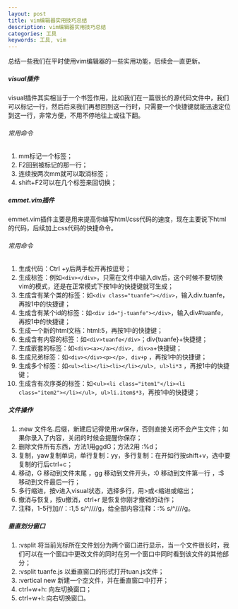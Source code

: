 ```yaml
---
layout: post
title: vim编辑器实用技巧总结
description: vim编辑器实用技巧总结
categories: 工具
keywords: 工具, vim
---
```




总结一些我们在平时使用vim编辑器的一些实用功能，后续会一直更新。

##### visual插件

visual插件其实相当于一个书签作用，比如我们在一篇很长的源代码文件中，我们可以标记一行，然后后来我们再想回到这一行时，只需要一个快捷键就能迅速定位到这一行，非常方便，不用不停地往上或往下翻。

###### 常用命令
  1.  mm标记一个标签；
  2.  F2回到被标记的那一行；
  3.  连续按两次mm就可以取消标签；
  4.  shift+F2可以在几个标签来回切换；

##### emmet.vim插件

emmet.vim插件主要是用来提高你编写html/css代码的速度，现在主要说下html的代码，后续加上css代码的快捷命令。

###### 常用命令

1.  生成代码：Ctrl +y后两手松开再按逗号；
2.  生成标签：例如`<div></div>`，只需在文件中输入div后，这个时候不要切换vim的模式，还是在正常模式下按1中的快捷键就可生成；
3.  生成含有某个类的标签：如`<div class="tuanfe"></div>`，输入div.tuanfe，再按1中的快捷键；
4.  生成含有某个id的标签：如`<div id="j-tuanfe"></div>`，输入div#tuanfe，再按1中的快捷键；
5.  生成一个新的html文档：html:5，再按1中的快捷键；
6.  生成含有内容的标签：如`<div>tuanfe</div>`；div{tuanfe}+快捷揵；
7.  生成嵌套的标签：如`<div><a></a></div>, div>a`+快捷键；
8.  生成兄弟标签：如`<div></div><p></p>, div+p` ，再按1中的快捷键；
9.  生成多个标签：如`<ul><li></li><li></li></ul>, ul>li*3` ，再按1中的快捷键；
10.  生成含有次序类的标签：如<`ul><li class="item1"</li><li class="item2"></li></ul>, ul>li.item$*3`，再按1中的快捷键；

##### 文件操作

1.  :new 文件名.后缀，新建后记得使用:w保存，否则直接关闭不会产生文件；如果你录入了内容，关闭的时候会提醒你保存；
2.  删除文件所有东西，方法1用ggdG；方法2用 :%d；
3.  复制，yaw复制单词，单行复制：yy，多行复制：在开如行按shift+v，选中要复制的行后ctrl+c；
4.  移动，G 移动到文件末尾 ，gg 移动到文件开头，:0 移动到文件第一行 ，:$ 移动到文件最后一行；
5.   多行缩进，按v进入visual状态，选择多行，用>或<缩进或缩出；
6.  撤消与恢复，按u撤消，ctrl+r 是恢复你刚才撤销的动作；
7.  注释，1-5行加//：:1,5 s/^/\/\//g，给全部内容注释：:% s/^/\/\//g。

##### 垂直划分窗口

1. :vsplit    将当前光标所在文件划分为两个窗口进行显示，当一个文件很长时，我们可以在一个窗口中更改文件的同时在另一个窗口中同时看到该文件的其他部分；
2. :vsplit tuanfe.js    以垂直窗口的形式打开tuan.js文件；
3. :vertical new  新建一个空文件，并在垂直窗口中打开；
4. ctrl+w+h: 向左切换窗口；
5. ctrl+w+l: 向右切换窗口。

